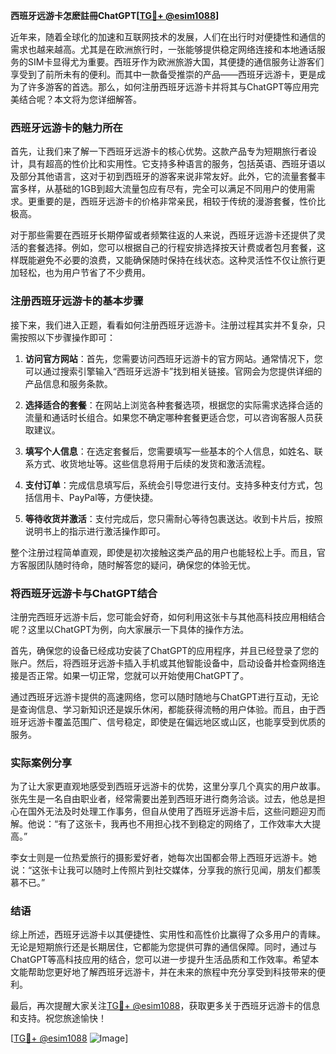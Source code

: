 **西班牙远游卡怎麽註冊ChatGPT[[TG💪+ @esim1088](https://t.me/s/esim1088)]**

近年来，随着全球化的加速和互联网技术的发展，人们在出行时对便捷性和通信的需求也越来越高。尤其是在欧洲旅行时，一张能够提供稳定网络连接和本地通话服务的SIM卡显得尤为重要。西班牙作为欧洲旅游大国，其便捷的通信服务让游客们享受到了前所未有的便利。而其中一款备受推崇的产品——西班牙远游卡，更是成为了许多游客的首选。那么，如何注册西班牙远游卡并将其与ChatGPT等应用完美结合呢？本文将为您详细解答。

### 西班牙远游卡的魅力所在

首先，让我们来了解一下西班牙远游卡的核心优势。这款产品专为短期旅行者设计，具有超高的性价比和实用性。它支持多种语言的服务，包括英语、西班牙语以及部分其他语言，这对于初到西班牙的游客来说非常友好。此外，它的流量套餐丰富多样，从基础的1GB到超大流量包应有尽有，完全可以满足不同用户的使用需求。更重要的是，西班牙远游卡的价格非常亲民，相较于传统的漫游套餐，性价比极高。

对于那些需要在西班牙长期停留或者频繁往返的人来说，西班牙远游卡还提供了灵活的套餐选择。例如，您可以根据自己的行程安排选择按天计费或者包月套餐，这样既能避免不必要的浪费，又能确保随时保持在线状态。这种灵活性不仅让旅行更加轻松，也为用户节省了不少费用。

### 注册西班牙远游卡的基本步骤

接下来，我们进入正题，看看如何注册西班牙远游卡。注册过程其实并不复杂，只需按照以下步骤操作即可：

1. **访问官方网站**：首先，您需要访问西班牙远游卡的官方网站。通常情况下，您可以通过搜索引擎输入“西班牙远游卡”找到相关链接。官网会为您提供详细的产品信息和服务条款。

2. **选择适合的套餐**：在网站上浏览各种套餐选项，根据您的实际需求选择合适的流量和通话时长组合。如果您不确定哪种套餐更适合您，可以咨询客服人员获取建议。

3. **填写个人信息**：在选定套餐后，您需要填写一些基本的个人信息，如姓名、联系方式、收货地址等。这些信息将用于后续的发货和激活流程。

4. **支付订单**：完成信息填写后，系统会引导您进行支付。支持多种支付方式，包括信用卡、PayPal等，方便快捷。

5. **等待收货并激活**：支付完成后，您只需耐心等待包裹送达。收到卡片后，按照说明书上的指示进行激活操作即可。

整个注册过程简单直观，即使是初次接触这类产品的用户也能轻松上手。而且，官方客服团队随时待命，随时解答您的疑问，确保您的体验无忧。

### 将西班牙远游卡与ChatGPT结合

注册完西班牙远游卡后，您可能会好奇，如何利用这张卡与其他高科技应用相结合呢？这里以ChatGPT为例，向大家展示一下具体的操作方法。

首先，确保您的设备已经成功安装了ChatGPT的应用程序，并且已经登录了您的账户。然后，将西班牙远游卡插入手机或其他智能设备中，启动设备并检查网络连接是否正常。如果一切正常，您就可以开始使用ChatGPT了。

通过西班牙远游卡提供的高速网络，您可以随时随地与ChatGPT进行互动，无论是查询信息、学习新知识还是娱乐休闲，都能获得流畅的用户体验。而且，由于西班牙远游卡覆盖范围广、信号稳定，即使是在偏远地区或山区，也能享受到优质的服务。

### 实际案例分享

为了让大家更直观地感受到西班牙远游卡的优势，这里分享几个真实的用户故事。张先生是一名自由职业者，经常需要出差到西班牙进行商务洽谈。过去，他总是担心在国外无法及时处理工作事务，但自从使用了西班牙远游卡后，这些问题迎刃而解。他说：“有了这张卡，我再也不用担心找不到稳定的网络了，工作效率大大提高。”

李女士则是一位热爱旅行的摄影爱好者，她每次出国都会带上西班牙远游卡。她说：“这张卡让我可以随时上传照片到社交媒体，分享我的旅行见闻，朋友们都羡慕不已。”

### 结语

综上所述，西班牙远游卡以其便捷性、实用性和高性价比赢得了众多用户的青睐。无论是短期旅行还是长期居住，它都能为您提供可靠的通信保障。同时，通过与ChatGPT等高科技应用的结合，您可以进一步提升生活品质和工作效率。希望本文能帮助您更好地了解西班牙远游卡，并在未来的旅程中充分享受到科技带来的便利。

最后，再次提醒大家关注[TG💪+ @esim1088](https://t.me/s/esim1088)，获取更多关于西班牙远游卡的信息和支持。祝您旅途愉快！

[[TG💪+ @esim1088](https://t.me/s/esim1088) ![Image](https://i.postimg.cc/4NQfJmqS/Snipaste-2025-05-13-00-14-12.png)]